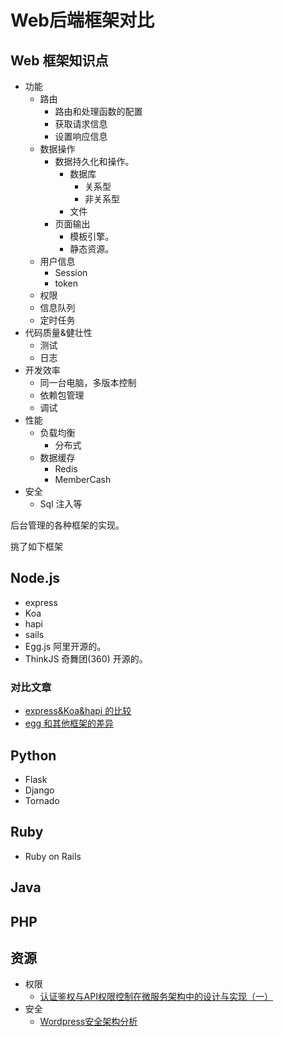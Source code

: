 # Web后端框架对比
## Web 框架知识点
* 功能
  * 路由
    * 路由和处理函数的配置
    * 获取请求信息
    * 设置响应信息
  * 数据操作
    * 数据持久化和操作。
      * 数据库
        * 关系型
        * 非关系型
      * 文件
    * 页面输出
      * 模板引擎。
      * 静态资源。
  * 用户信息
    * Session
    * token
  * 权限
  * 信息队列
  * 定时任务
* 代码质量&健壮性
  * 测试
  * 日志
* 开发效率
  * 同一台电脑，多版本控制
  * 依赖包管理
  * 调试
* 性能
  * 负载均衡
    * 分布式
  * 数据缓存
    * Redis
    * MemberCash
* 安全
  * Sql 注入等

后台管理的各种框架的实现。

挑了如下框架

## Node.js
* express
* Koa
* hapi
* sails
* Egg.js 阿里开源的。
* ThinkJS 奇舞团(360) 开源的。

### 对比文章
* [express&Koa&hapi 的比较](https://www.airpair.com/node.js/posts/nodejs-framework-comparison-express-koa-hapi)
* [egg 和其他框架的差异](https://eggjs.org/zh-cn/intro/index.html#与社区框架的差异)

## Python
* Flask
* Django
* Tornado

## Ruby
* Ruby on Rails

## Java

## PHP


## 资源
* 权限
  * [认证鉴权与API权限控制在微服务架构中的设计与实现（一）](http://blueskykong.com/2017/10/19/security1/)
* 安全
  * [Wordpress安全架构分析](https://paper.seebug.org/422/)

